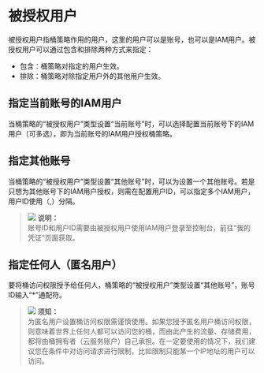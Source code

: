 # 被授权用户<a name="obs_03_0049"></a>

被授权用户指桶策略作用的用户，这里的用户可以是账号，也可以是IAM用户。被授权用户可以通过包含和排除两种方式来指定：

-   包含：桶策略对指定的用户生效。
-   排除：桶策略对除指定用户外的其他用户生效。

## 指定当前账号的IAM用户<a name="section1330353711717"></a>

当桶策略的“被授权用户”类型设置“当前账号”时，可以选择配置当前账号下的IAM用户（可多选），即为当前账号的IAM用户授权桶策略。

## 指定其他账号<a name="section1599572172"></a>

当桶策略的“被授权用户”类型设置“其他账号”时，可以为设置一个其他账号。若是只想为其他账号下的IAM用户授权，则需在配置用户ID，可以指定多个IAM用户，用户ID使用（,）分隔。

>![](public_sys-resources/icon-note.gif) **说明：**   
>账号ID和用户ID需要由被授权用户使用IAM用户登录至控制台，前往“我的凭证”页面获取。  

## 指定任何人（匿名用户）<a name="section1215841419181"></a>

要将桶访问权限授予给任何人，桶策略的“被授权用户”类型设置“其他账号”，账号ID输入“\*”通配符。

>![](public_sys-resources/icon-notice.gif) **须知：**   
>为匿名用户设置桶访问权限需谨慎使用。如果您授予匿名用户桶访问权限，则意味着世界上任何人都可以访问您的桶，而由此产生的流量、存储费用，都将由桶拥有者（云服务账户）自己承担。在一定要使用的情况下，我们建议您在条件中对访问请求进行限制，比如限制只能某一个IP地址的用户可以访问。  

